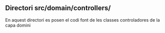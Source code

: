 ## Directori src/domain/controllers/

En aquest directori es posen el codi font de les classes controladores de la capa domini